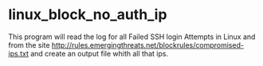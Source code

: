 # linux_block_no_auth_ip
This program will read the log for all Failed SSH login Attempts in Linux and from the site http://rules.emergingthreats.net/blockrules/compromised-ips.txt and create an output file whith all that ips.
